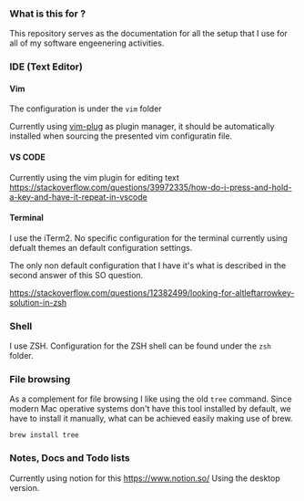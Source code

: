 ### What is this for ?
This repository serves as the documentation for all the setup that I use for all of my software engeenering activities. 

### IDE (Text Editor)

#### Vim
The configuration is under the `vim` folder

Currently using [vim-plug](https://github.com/junegunn/vim-plug) as plugin manager, it should be automatically installed when sourcing the presented vim configuratin file. 

#### VS CODE
Currently using the vim plugin for editing text
https://stackoverflow.com/questions/39972335/how-do-i-press-and-hold-a-key-and-have-it-repeat-in-vscode

#### Terminal
I use the iTerm2. No specific configuration for the terminal currently using defualt themes an default configuration settings. 

The only non default configuration that I have it's what is described in the second answer of this SO question.

https://stackoverflow.com/questions/12382499/looking-for-altleftarrowkey-solution-in-zsh

### Shell
I use ZSH. Configuration for the ZSH shell can be found under the `zsh` folder. 

### File browsing

As a complement for file browsing I like using the old `tree` command. Since modern Mac operative systems don't have this tool installed by default, we have to install it manually, what can be achieved easily making use of brew.

```
brew install tree
```

### Notes, Docs and Todo lists
Currently using notion for this https://www.notion.so/
Using the desktop version.

